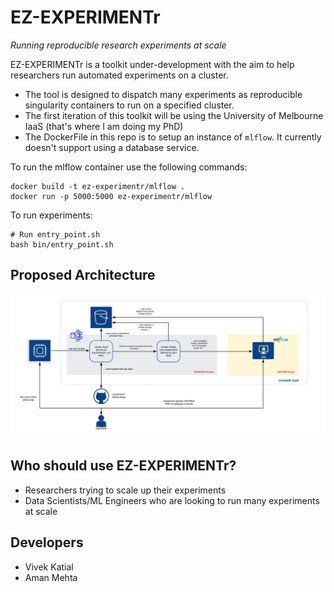 # EZ-EXPERIMENTr

*Running reproducible research experiments at scale*

EZ-EXPERIMENTr is a toolkit under-development with the aim to help researchers run automated experiments on a cluster. 

- The tool is designed to dispatch many experiments as reproducible singularity containers to run on a specified cluster. 
- The first iteration of this toolkit will be using the University of Melbourne IaaS (that's where I am doing my PhD)
- The DockerFile in this repo is to setup an instance of `mlflow`. It currently doesn't support using a database service.

To run the mlflow container use the following commands:

```shell
docker build -t ez-experimentr/mlflow .
docker run -p 5000:5000 ez-experimentr/mlflow
```

To run experiments:

```shell
# Run entry_point.sh
bash bin/entry_point.sh
```

## Proposed Architecture
<a href="https://github.com/vivekkatial/ez-experimentr/blob/master/cluster-experimentation-workflow.png">
    <img src="cluster-experimentation-workflow.png" />
</a>

## Who should use EZ-EXPERIMENTr?
- Researchers trying to scale up their experiments
- Data Scientists/ML Engineers who are looking to run many experiments at scale

## Developers
- Vivek Katial
- Aman Mehta
